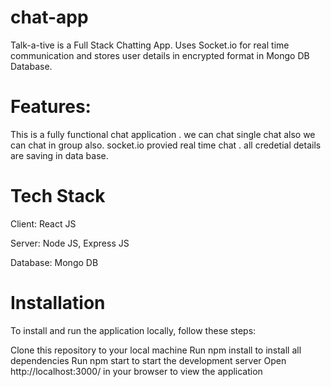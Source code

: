 # chat-app
Talk-a-tive is a Full Stack Chatting App. Uses Socket.io for real time communication and stores user details in encrypted format in Mongo DB Database.

# Features:
This is a fully functional chat application . we can chat single chat also we can chat in group also. socket.io provied real time chat . all  credetial details are saving in data base.

# Tech Stack
Client: React JS

Server: Node JS, Express JS

Database: Mongo DB
# Installation
To install and run the application locally, follow these steps:

Clone this repository to your local machine
Run npm install to install all dependencies
Run npm start to start the development server
Open http://localhost:3000/ in your browser to view the application


